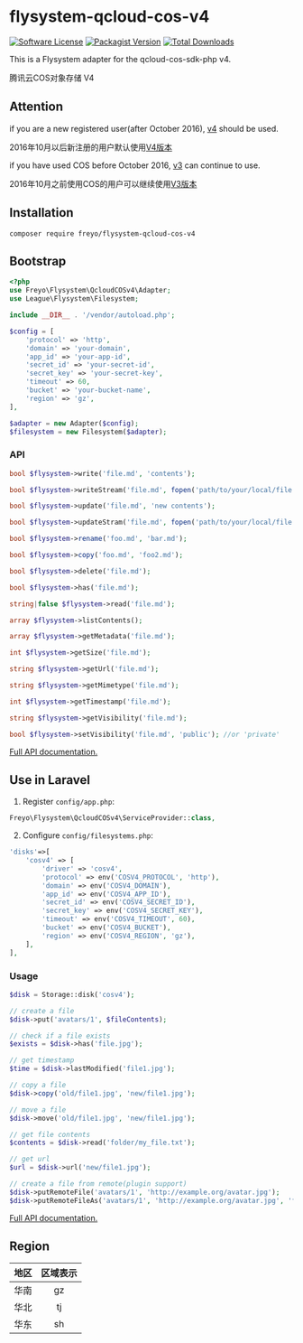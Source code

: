 # flysystem-qcloud-cos-v4

[![Software License](https://img.shields.io/badge/license-MIT-brightgreen.svg?style=flat-square)](LICENSE)
[![Packagist Version](https://img.shields.io/packagist/v/freyo/flysystem-qcloud-cos-v4.svg?style=flat-square)](https://packagist.org/packages/freyo/flysystem-qcloud-cos-v4)
[![Total Downloads](https://img.shields.io/packagist/dt/freyo/flysystem-qcloud-cos-v4.svg?style=flat-square)](https://packagist.org/packages/freyo/flysystem-qcloud-cos-v4)

This is a Flysystem adapter for the qcloud-cos-sdk-php v4.

腾讯云COS对象存储 V4

## Attention

if you are a new registered user(after October 2016), [v4](https://packagist.org/packages/freyo/flysystem-qcloud-cos-v4) should be used.

2016年10月以后新注册的用户默认使用[V4版本](https://packagist.org/packages/freyo/flysystem-qcloud-cos-v4)

if you have used COS before October 2016, [v3](https://packagist.org/packages/freyo/flysystem-qcloud-cos-v3) can continue to use.

2016年10月之前使用COS的用户可以继续使用[V3版本](https://packagist.org/packages/freyo/flysystem-qcloud-cos-v3)

## Installation

  ```shell
  composer require freyo/flysystem-qcloud-cos-v4
  ```

## Bootstrap

  ```php
  <?php
  use Freyo\Flysystem\QcloudCOSv4\Adapter;
  use League\Flysystem\Filesystem;

  include __DIR__ . '/vendor/autoload.php';

  $config = [
      'protocol' => 'http',
      'domain' => 'your-domain',
      'app_id' => 'your-app-id',
      'secret_id' => 'your-secret-id',
      'secret_key' => 'your-secret-key',
      'timeout' => 60,
      'bucket' => 'your-bucket-name',
      'region' => 'gz',
  ],

  $adapter = new Adapter($config);
  $filesystem = new Filesystem($adapter);
  ```

### API

```php
bool $flysystem->write('file.md', 'contents');

bool $flysystem->writeStream('file.md', fopen('path/to/your/local/file.jpg', 'r'));

bool $flysystem->update('file.md', 'new contents');

bool $flysystem->updateStram('file.md', fopen('path/to/your/local/file.jpg', 'r'));

bool $flysystem->rename('foo.md', 'bar.md');

bool $flysystem->copy('foo.md', 'foo2.md');

bool $flysystem->delete('file.md');

bool $flysystem->has('file.md');

string|false $flysystem->read('file.md');

array $flysystem->listContents();

array $flysystem->getMetadata('file.md');

int $flysystem->getSize('file.md');

string $flysystem->getUrl('file.md'); 

string $flysystem->getMimetype('file.md');

int $flysystem->getTimestamp('file.md');

string $flysystem->getVisibility('file.md');

bool $flysystem->setVisibility('file.md', 'public'); //or 'private'
```

[Full API documentation.](http://flysystem.thephpleague.com/api/)

## Use in Laravel

1. Register `config/app.php`:

  ```php
  Freyo\Flysystem\QcloudCOSv4\ServiceProvider::class,
  ```

2. Configure `config/filesystems.php`:

  ```php
  'disks'=>[
      'cosv4' => [
          'driver' => 'cosv4',
          'protocol' => env('COSV4_PROTOCOL', 'http'),
          'domain' => env('COSV4_DOMAIN'),
          'app_id' => env('COSV4_APP_ID'),
          'secret_id' => env('COSV4_SECRET_ID'),
          'secret_key' => env('COSV4_SECRET_KEY'),
          'timeout' => env('COSV4_TIMEOUT', 60),
          'bucket' => env('COSV4_BUCKET'),
          'region' => env('COSV4_REGION', 'gz'),
      ],
  ],
  ```
  
### Usage

```php
$disk = Storage::disk('cosv4');

// create a file
$disk->put('avatars/1', $fileContents);

// check if a file exists
$exists = $disk->has('file.jpg');

// get timestamp
$time = $disk->lastModified('file1.jpg');

// copy a file
$disk->copy('old/file1.jpg', 'new/file1.jpg');

// move a file
$disk->move('old/file1.jpg', 'new/file1.jpg');

// get file contents
$contents = $disk->read('folder/my_file.txt');

// get url
$url = $disk->url('new/file1.jpg');

// create a file from remote(plugin support)
$disk->putRemoteFile('avatars/1', 'http://example.org/avatar.jpg');
$disk->putRemoteFileAs('avatars/1', 'http://example.org/avatar.jpg', 'file1.jpg');
```

[Full API documentation.](https://laravel.com/api/5.4/Illuminate/Contracts/Filesystem/Cloud.html)

## Region

|地区|区域表示|
|:-:|:-:|
|华南|gz|
|华北|tj|
|华东|sh|
